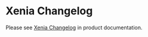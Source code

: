 # Xenia Changelog

Please see [Xenia Changelog](http://docs.xenia.com/administration/changelog.html) in product documentation.

